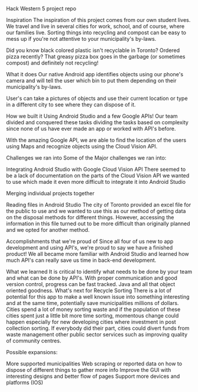 Hack Western 5 project repo

Inspiration
The inspiration of this project comes from our own student lives. We travel and live in several cities for work, school, and of course, where our families live. Sorting things into recycling and compost can be easy to mess up if you're not attentive to your municipality's by-laws.

Did you know black colored plastic isn't recyclable in Toronto? Ordered pizza recently? That greasy pizza box goes in the garbage (or sometimes compost) and definitely not recycling!

What it does
Our native Android app identifies objects using our phone's camera and will tell the user which bin to put them depending on their municipality's by-laws.

User's can take a pictures of objects and use their current location or type in a different city to see where they can dispose of it.

How we built it
Using Android Studio and a few Google APIs! Our team divided and conquered these tasks dividing the tasks based on complexity since none of us have ever made an app or worked with API's before.

With the amazing Google API, we are able to find the location of the users using Maps and recognize objects using the Cloud Vision API.

Challenges we ran into
Some of the Major challenges we ran into:

Integrating Android Studio with Google Cloud Vision API There seemed to be a lack of documentation on the parts of the Cloud Vision API we wanted to use which made it even more difficult to integrate it into Android Studio

Merging individual projects together

Reading files in Android Studio The city of Toronto provided an excel file for the public to use and we wanted to use this as our method of getting data on the disposal methods for different things. However, accessing the information in this file turned out to be more difficult than originally planned and we opted for another method.

Accomplishments that we're proud of
Since all four of us new to app development and using API's, we're proud to say we have a finished product! We all became more familiar with Android Studio and learned how much API's can really save us time in back-end development.

What we learned
It is critical to identify what needs to be done by your team and what can be done by API's.
With proper communication and good version control, progress can be fast tracked.
Java and all that object oriented goodness.
What's next for Recycle Sorting
There is a lot of potential for this app to make a well known issue into something interesting and at the same time, potentially save municipalities millions of dollars. Cities spend a lot of money sorting waste and if the population of these cities spent just a little bit more time sorting, momentous change could happen especially for new developing cities where investment in post collection sorting. If everybody did their part, cities could divert funds from waste management other public sector services such as improving quality of community centres.

Possible expansions:

More supported municipalities
Web scraping or reported data on how to dispose of different things to gather more info
Improve the GUI with interesting designs and better flow of pages
Support more devices and platforms (IOS)
